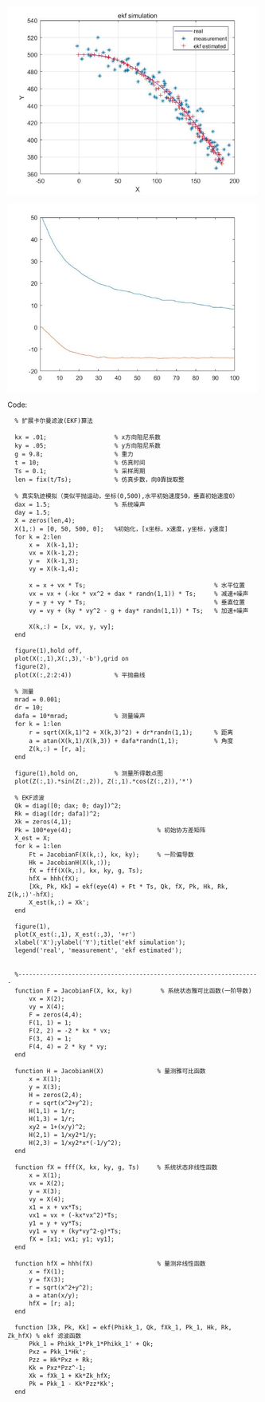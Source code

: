 ![image](https://github.com/HuangBingjian/Kalman_Learning/blob/master/figure/EKF1.jpg)

![iamge](https://github.com/HuangBingjian/Kalman_Learning/blob/master/figure/EKF2.jpg)
 
Code:

      % 扩展卡尔曼滤波(EKF)算法

      kx = .01;                   % x方向阻尼系数
      ky = .05;                   % y方向阻尼系数
      g = 9.8;                    % 重力
      t = 10;                     % 仿真时间
      Ts = 0.1;                   % 采样周期
      len = fix(t/Ts);            % 仿真步数，向0靠拢取整

      % 真实轨迹模拟（类似平抛运动，坐标(0,500),水平初始速度50，垂直初始速度0）
      dax = 1.5;                  % 系统噪声
      day = 1.5;
      X = zeros(len,4);
      X(1,:) = [0, 50, 500, 0];   %初始化，[x坐标，x速度，y坐标，y速度]
      for k = 2:len
          x =  X(k-1,1);
          vx = X(k-1,2);
          y =  X(k-1,3);
          vy = X(k-1,4);

          x = x + vx * Ts;                                    % 水平位置
          vx = vx + (-kx * vx^2 + dax * randn(1,1)) * Ts;     % 减速+噪声
          y = y + vy * Ts;                                    % 垂直位置
          vy = vy + (ky * vy^2 - g + day* randn(1,1)) * Ts;   % 加速+噪声

          X(k,:) = [x, vx, y, vy];    
      end

      figure(1),hold off,
      plot(X(:,1),X(:,3),'-b'),grid on
      figure(2),
      plot(X(:,2:2:4))            % 平抛曲线

      % 测量
      mrad = 0.001;
      dr = 10;
      dafa = 10*mrad;             % 测量噪声
      for k = 1:len
          r = sqrt(X(k,1)^2 + X(k,3)^2) + dr*randn(1,1);      % 距离
          a = atan(X(k,1)/X(k,3)) + dafa*randn(1,1);          % 角度
          Z(k,:) = [r, a];
      end

      figure(1),hold on,          % 测量所得散点图
      plot(Z(:,1).*sin(Z(:,2)), Z(:,1).*cos(Z(:,2)),'*')

      % EKF滤波
      Qk = diag([0; dax; 0; day])^2;
      Rk = diag([dr; dafa])^2;
      Xk = zeros(4,1);
      Pk = 100*eye(4);                        % 初始协方差矩阵
      X_est = X;
      for k = 1:len
          Ft = JacobianF(X(k,:), kx, ky);     % 一阶偏导数
          Hk = JacobianH(X(k,:));
          fX = fff(X(k,:), kx, ky, g, Ts);
          hfX = hhh(fX);
          [Xk, Pk, Kk] = ekf(eye(4) + Ft * Ts, Qk, fX, Pk, Hk, Rk, Z(k,:)'-hfX);
          X_est(k,:) = Xk';
      end

      figure(1),
      plot(X_est(:,1), X_est(:,3), '+r')
      xlabel('X');ylabel('Y');title('ekf simulation');
      legend('real', 'measurement', 'ekf estimated');


      %--------------------------------------------------------------------
      function F = JacobianF(X, kx, ky)        % 系统状态雅可比函数(一阶导数)
          vx = X(2);
          vy = X(4);
          F = zeros(4,4);
          F(1, 1) = 1;
          F(2, 2) = -2 * kx * vx;
          F(3, 4) = 1;
          F(4, 4) = 2 * ky * vy;
      end

      function H = JacobianH(X)               % 量测雅可比函数  
          x = X(1); 
          y = X(3);  
          H = zeros(2,4);  
          r = sqrt(x^2+y^2);  
          H(1,1) = 1/r; 
          H(1,3) = 1/r;  
          xy2 = 1+(x/y)^2;  
          H(2,1) = 1/xy2*1/y; 
          H(2,3) = 1/xy2*x*(-1/y^2);  
      end  

      function fX = fff(X, kx, ky, g, Ts)     % 系统状态非线性函数  
          x = X(1); 
          vx = X(2); 
          y = X(3); 
          vy = X(4);   
          x1 = x + vx*Ts;  
          vx1 = vx + (-kx*vx^2)*Ts;  
          y1 = y + vy*Ts;  
          vy1 = vy + (ky*vy^2-g)*Ts;  
          fX = [x1; vx1; y1; vy1];  
      end  

      function hfX = hhh(fX)                  % 量测非线性函数  
          x = fX(1); 
          y = fX(3);  
          r = sqrt(x^2+y^2);  
          a = atan(x/y);  
          hfX = [r; a];  
      end

      function [Xk, Pk, Kk] = ekf(Phikk_1, Qk, fXk_1, Pk_1, Hk, Rk, Zk_hfX) % ekf 滤波函数  
          Pkk_1 = Phikk_1*Pk_1*Phikk_1' + Qk;   
          Pxz = Pkk_1*Hk';    
          Pzz = Hk*Pxz + Rk;     
          Kk = Pxz*Pzz^-1;  
          Xk = fXk_1 + Kk*Zk_hfX;  
          Pk = Pkk_1 - Kk*Pzz*Kk';  
      end 
